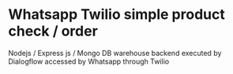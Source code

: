 # Whatsapp Twilio simple product check / order

Nodejs / Express js / Mongo DB warehouse backend executed by Dialogflow accessed by Whatsapp through Twilio
